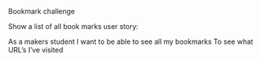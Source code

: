 
Bookmark challenge 

Show a list of all book marks user story:

As a makers student 
I want to be able to see all my bookmarks 
To see what URL’s I’ve visited

